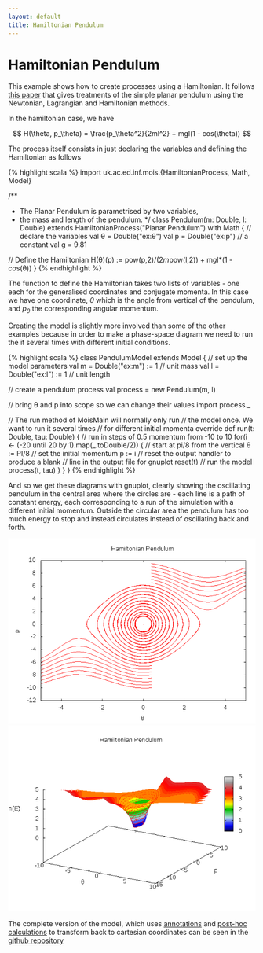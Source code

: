 ```yaml
---
layout: default
title: Hamiltonian Pendulum
---
```


Hamiltonian Pendulum
====================

This example shows how to create processes using a Hamiltonian. It
follows
[this paper](https://www.wiki.ed.ac.uk/download/attachments/215188561/MPT%20Series%20-%20Session%204-%20Addendum.pdf?version=1&modificationDate=1404399118000&api=v2)
that gives treatments of the simple planar pendulum using the
Newtonian, Lagrangian and Hamiltonian methods.

In the hamiltonian case, we have

$$
H(\theta, p_\theta) = \frac{p_\theta^2}{2ml^2} + mgl(1 - cos(\theta))
$$

The process itself consists in just declaring the variables and
defining the Hamiltonian as follows

{% highlight scala %}
import uk.ac.ed.inf.mois.{HamiltonianProcess, Math, Model}

/**
 * The Planar Pendulum is parametrised by two variables,
 * the mass and length of the pendulum.
 */
class Pendulum(m: Double, l: Double) 
     extends HamiltonianProcess("Planar Pendulum") with Math {
  // declare the variables
  val θ = Double("ex:θ")
  val p = Double("ex:p")
  // a constant
  val g = 9.81

  // Define the Hamiltonian
  H(θ)(p) := pow(p,2)/(2*m*pow(l,2)) + m*g*l*(1 - cos(θ))
}
{% endhighlight %}

The function to define the Hamiltonian takes two lists of variables -
one each for the generalised coordinates and conjugate momenta. In
this case we have one coordinate, $\theta$ which is the angle from
vertical of the pendulum, and $p_\theta$ the corresponding angular
momentum.

Creating the model is slightly more involved than some of the other
examples because in order to make a phase-space diagram we need to run
the it several times with different initial conditions.

{% highlight scala %}
class PendulumModel extends Model {
  // set up the model parameters
  val m = Double("ex:m") := 1 // unit mass
  val l = Double("ex:l") := 1 // unit length

  // create a pendulum process
  val process = new Pendulum(m, l)

  // bring θ and p into scope so we can change their values
  import process._

  // The run method of MoisMain will normally only run
  // the model once. We want to run it several times
  // for different initial momenta
  override def run(t: Double, tau: Double) {
    // run in steps of 0.5 momentum from -10 to 10
    for(i <- (-20 until 20 by 1).map(_.toDouble/2)) {
      // start at pi/8 from the vertical
      θ := PI/8
      // set the initial momentum
      p := i
      // reset the output handler to produce a blank
      // line in the output file for gnuplot
      reset(t)
      // run the model
      process(t, tau)
    }
  }
}
{% endhighlight %}

And so we get these diagrams with gnuplot, clearly showing the
oscillating pendulum in the central area where the circles are - each
line is a path of constant energy, each corresponding to a run of the
simulation with a different initial momentum. Outside the circular
area the pendulum has too much energy to stop and instead circulates
instead of oscillating back and forth.

![Phase-space Diagram](pendulum.png)
![Phase-space Diagram](pendulum-3d.png)

The complete version of the model, which uses
[annotations](../annotation.html) and [post-hoc
calculations](../varcalc) to transform back to cartesian coordinates
can be seen in the [github
repository](https://github.com/edinburgh-rbm/mois-examples/blob/master/src/main/scala/uk/ac/ed/inf/mois/examples/Pendulum.scala)

